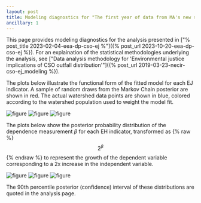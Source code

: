 ```yaml
---
layout: post
title: Modeling diagnostics for "The first year of data from MA's new sewage pollution notification system"
ancillary: 1
---
```


This page provides modeling diagnostics for the analysis presented in ["% post_title 2023-02-04-eea-dp-cso-ej %"]({% post_url 2023-10-20-eea-dp-cso-ej %}). For an explaination of the statistical methodologies underlying the analysis, see ["Data analysis methodology for 'Environmental justice implications of CSO outfall distribution'"]({% post_url 2019-03-23-necir-cso-ej_modeling %}).

The plots below illustrate the functional form of the fitted model for each EJ indicator.  A sample of random draws from the Markov Chain posterior are shown in red.  The actual watershed data points are shown in blue, colored according to the watershed population used to weight the model fit.

![figure](/assets/figures/MAEEADP_through_sept_2023_Watershed_stanfit_LINGISOPCT.png)
![figure](/assets/figures/MAEEADP_through_sept_2023_Watershed_stanfit_LOWINCPCT.png)
![figure](/assets/figures/MAEEADP_through_sept_2023_Watershed_stanfit_MINORPCT.png)

The plots below show the posterior probability distribution of the dependence measurement *&beta;* for each EH indicator, transformed as {% raw %}$$2^\beta$${% endraw %} to represent the growth of the dependent variable corresponding to a 2x increase in the independent variable.

![figure](/assets/figures/MAEEADP_through_sept_2023_Watershed_stanfit_beta_LINGISOPCT.png)
![figure](/assets/figures/MAEEADP_through_sept_2023_Watershed_stanfit_beta_LOWINCPCT.png)
![figure](/assets/figures/MAEEADP_through_sept_2023_Watershed_stanfit_beta_MINORPCT.png)

The 90th percentile posterior (confidence) interval of these distributions are quoted in the analysis page.

